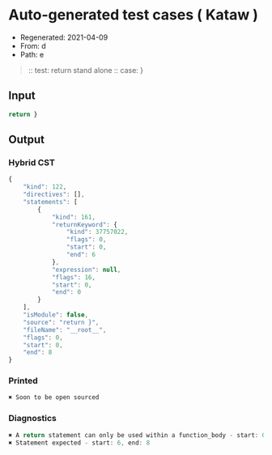 # Auto-generated test cases ( Kataw )
- Regenerated: 2021-04-09
- From: d
- Path: e
> :: test: return stand alone
> :: case: }
## Input

`````js
return }
`````

## Output

### Hybrid CST

```javascript
{
    "kind": 122,
    "directives": [],
    "statements": [
        {
            "kind": 161,
            "returnKeyword": {
                "kind": 37757022,
                "flags": 0,
                "start": 0,
                "end": 6
            },
            "expression": null,
            "flags": 16,
            "start": 0,
            "end": 0
        }
    ],
    "isModule": false,
    "source": "return }",
    "fileName": "__root__",
    "flags": 0,
    "start": 0,
    "end": 8
}
```

### Printed

```javascript
✖ Soon to be open sourced
```

### Diagnostics

```javascript
✖ A return statement can only be used within a function_body - start: 0, end: 6
✖ Statement expected - start: 6, end: 8

```

